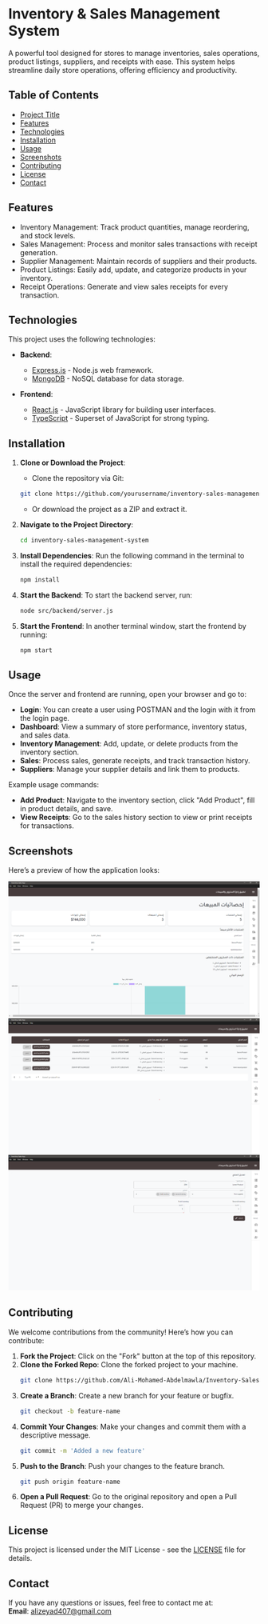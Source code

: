 # Inventory & Sales Management System

A powerful tool designed for stores to manage inventories, sales operations, product listings, suppliers, and receipts with ease. This system helps streamline daily store operations, offering efficiency and productivity.

## Table of Contents
- [Project Title](#project-title)
- [Features](#features)
- [Technologies](#technologies)
- [Installation](#installation)
- [Usage](#usage)
- [Screenshots](#screenshots)
- [Contributing](#contributing)
- [License](#license)
- [Contact](#contact)

## Features
- Inventory Management: Track product quantities, manage reordering, and stock levels.
- Sales Management: Process and monitor sales transactions with receipt generation.
- Supplier Management: Maintain records of suppliers and their products.
- Product Listings: Easily add, update, and categorize products in your inventory.
- Receipt Operations: Generate and view sales receipts for every transaction.

## Technologies

This project uses the following technologies:

- **Backend**: 
    - [Express.js](https://expressjs.com/) - Node.js web framework.
    - [MongoDB](https://www.mongodb.com/) - NoSQL database for data storage.
    
- **Frontend**: 
    - [React.js](https://reactjs.org/) - JavaScript library for building user interfaces.
    - [TypeScript](https://www.typescriptlang.org/) - Superset of JavaScript for strong typing.

## Installation

1. **Clone or Download the Project**:
    - Clone the repository via Git:
    ```bash
    git clone https://github.com/yourusername/inventory-sales-management-system.git
    ```
    - Or download the project as a ZIP and extract it.

2. **Navigate to the Project Directory**:
    ```bash
    cd inventory-sales-management-system
    ```

3. **Install Dependencies**:
    Run the following command in the terminal to install the required dependencies:
    ```bash
    npm install
    ```

4. **Start the Backend**:
    To start the backend server, run:
    ```bash
    node src/backend/server.js
    ```

5. **Start the Frontend**:
    In another terminal window, start the frontend by running:
    ```bash
    npm start
    ```

## Usage

Once the server and frontend are running, open your browser and go to:


- **Login**: You can create a user using POSTMAN and the login with it from the login page.
- **Dashboard**: View a summary of store performance, inventory status, and sales data.
- **Inventory Management**: Add, update, or delete products from the inventory section.
- **Sales**: Process sales, generate receipts, and track transaction history.
- **Suppliers**: Manage your supplier details and link them to products.

Example usage commands:

- **Add Product**: Navigate to the inventory section, click "Add Product", fill in product details, and save.
- **View Receipts**: Go to the sales history section to view or print receipts for transactions.

## Screenshots

Here’s a preview of how the application looks:

![Screenshot 1](./Screen-shots/inventory-1.png)
![Screenshot 2](./Screen-shots/inventory-2.png)
![Screenshot 3](./Screen-shots/inventory-3.png)

## Contributing

We welcome contributions from the community! Here’s how you can contribute:

1. **Fork the Project**: Click on the "Fork" button at the top of this repository.
2. **Clone the Forked Repo**: Clone the forked project to your machine.
    ```bash
    git clone https://github.com/Ali-Mohamed-Abdelmawla/Inventory-Sales-app.git
    ```
3. **Create a Branch**: Create a new branch for your feature or bugfix.
    ```bash
    git checkout -b feature-name
    ```
4. **Commit Your Changes**: Make your changes and commit them with a descriptive message.
    ```bash
    git commit -m 'Added a new feature'
    ```
5. **Push to the Branch**: Push your changes to the feature branch.
    ```bash
    git push origin feature-name
    ```
6. **Open a Pull Request**: Go to the original repository and open a Pull Request (PR) to merge your changes.

## License

This project is licensed under the MIT License - see the [LICENSE](LICENSE) file for details.

## Contact

If you have any questions or issues, feel free to contact me at:  
**Email**: alizeyad407@gmail.com
